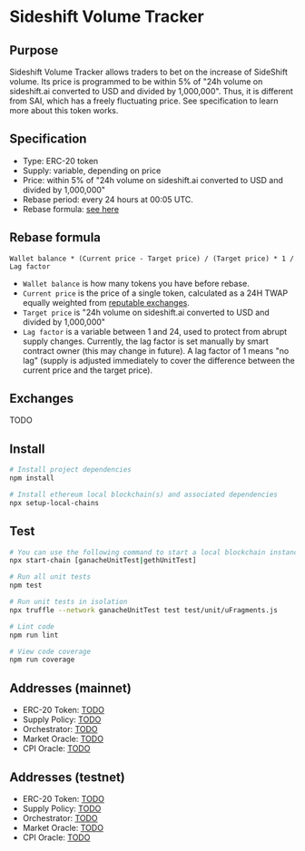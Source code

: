 # Sideshift Volume Tracker

## Purpose

Sideshift Volume Tracker allows traders to bet on the increase of SideShift volume. Its price is programmed to be within 5% of "24h volume on sideshift.ai converted to USD and divided by 1,000,000". Thus, it is different from SAI, which has a freely fluctuating price. See specification to learn more about this token works.

## Specification

* Type: ERC-20 token
* Supply: variable, depending on price
* Price: within 5% of "24h volume on sideshift.ai converted to USD and divided by 1,000,000"
* Rebase period: every 24 hours at 00:05 UTC.
* Rebase formula: [see here](#rebase-formula)

## Rebase formula

```Wallet balance * (Current price - Target price) / (Target price) * 1 / Lag factor```

* `Wallet balance` is how many tokens you have before rebase.
* `Current price` is the price of a single token, calculated as a 24H TWAP equally weighted from [reputable exchanges](#exchanges).
* `Target price` is "24h volume on sideshift.ai converted to USD and divided by 1,000,000"
* `Lag factor` is a variable between 1 and 24, used to protect from abrupt supply changes. Currently, the lag factor is set manually by smart contract owner (this may change in future). A lag factor of 1 means "no lag" (supply is adjusted immediately to cover the difference between the current price and the target price).

## Exchanges

TODO

## Install

```bash
# Install project dependencies
npm install

# Install ethereum local blockchain(s) and associated dependencies
npx setup-local-chains
```

## Test

``` bash
# You can use the following command to start a local blockchain instance
npx start-chain [ganacheUnitTest|gethUnitTest]

# Run all unit tests
npm test

# Run unit tests in isolation
npx truffle --network ganacheUnitTest test test/unit/uFragments.js

# Lint code
npm run lint

# View code coverage
npm run coverage
```

## Addresses (mainnet)

- ERC-20 Token: [TODO](https://etherscan.io/token/TODO)
- Supply Policy: [TODO](https://etherscan.io/address/TODO)
- Orchestrator: [TODO](https://etherscan.io/address/TODO)
- Market Oracle: [TODO](https://etherscan.io/address/TODO)
- CPI Oracle: [TODO](https://etherscan.io/address/TODO)

## Addresses (testnet)

- ERC-20 Token: [TODO](https://kovan.etherscan.io/token/TODO)
- Supply Policy: [TODO](https://kovan.etherscan.io/address/TODO)
- Orchestrator: [TODO](https://kovan.etherscan.io/address/TODO)
- Market Oracle: [TODO](https://kovan.etherscan.io/address/TODO)
- CPI Oracle: [TODO](https://kovan.etherscan.io/address/TODO)
